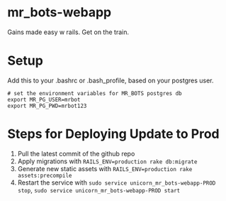 # mr_bots-webapp
Gains made easy w rails. Get on the train. 

# Setup
Add this to your .bashrc or .bash_profile, based on your postgres user.

	# set the environment variables for MR_BOTS postgres db 
	export MR_PG_USER=mrbot 
	export MR_PG_PWD=mrbot123 

# Steps for Deploying Update to Prod

1. Pull the latest commit of the github repo
2. Apply migrations with `RAILS_ENV=production rake db:migrate`
3. Generate new static assets with `RAILS_ENV=production rake assets:precompile`
4. Restart the service with `sudo service unicorn_mr_bots-webapp-PROD stop`, `sudo service unicorn_mr_bots-webapp-PROD start`

